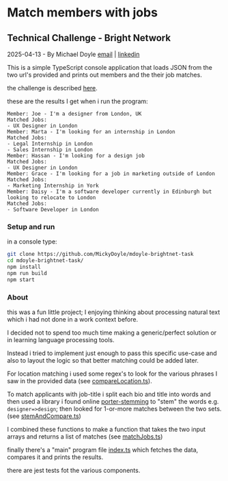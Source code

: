 # Match members with jobs

## Technical Challenge - Bright Network

2025-04-13 - By Michael Doyle [email](mailto:mdoyle@mdoyle.org) | [linkedin](https://www.linkedin.com/in/mdoyle/)

This is a simple TypeScript console application that loads JSON from the two url's provided and prints out members and the their job matches.

the challenge is described [here](./challenge.md).

these are the results I get when i run the program:

```
Member: Joe - I'm a designer from London, UK
Matched Jobs:
- UX Designer in London
Member: Marta - I'm looking for an internship in London
Matched Jobs:
- Legal Internship in London
- Sales Internship in London
Member: Hassan - I'm looking for a design job
Matched Jobs:
- UX Designer in London
Member: Grace - I'm looking for a job in marketing outside of London
Matched Jobs:
- Marketing Internship in York
Member: Daisy - I'm a software developer currently in Edinburgh but looking to relocate to London
Matched Jobs:
- Software Developer in London

```

### Setup and run

in a console type:

```bash
git clone https://github.com/MickyDoyle/mdoyle-brightnet-task
cd mdoyle-brightnet-task/
npm install
npm run build
npm start
```

### About

this was a fun little project; I enjoying thinking about processing natural text which i had not done in a work context before.

I decided not to spend too much time making a generic/perfect solution or in learning language processing tools.

Instead i tried to implement just enough to pass this specific use-case and also to layout the logic so that better matching could be added later.

For location matching i used some regex's to look for the various phrases I saw in the provided data (see [compareLocation.ts](src/comparer/compareLocation.ts)).

To match applicants with job-title i split each bio and title into words and then used a library i found online [porter-stemming](https://github.com/maxpatiiuk/porter-stemming) to "stem" the words e.g. `designer=>design`; then looked for 1-or-more matches between the two sets. (see [stemAndCompare.ts](./src/comparer/stemAndCompare.ts))

I combined these functions to make a function that takes the two input arrays and returns a list of matches (see [matchJobs.ts](./src/comparer/matchJobs.ts))

finally there's a "main" program file [index.ts](./src/index.ts) which fetches the data, compares it and prints the results.

there are jest tests fot the various components.
